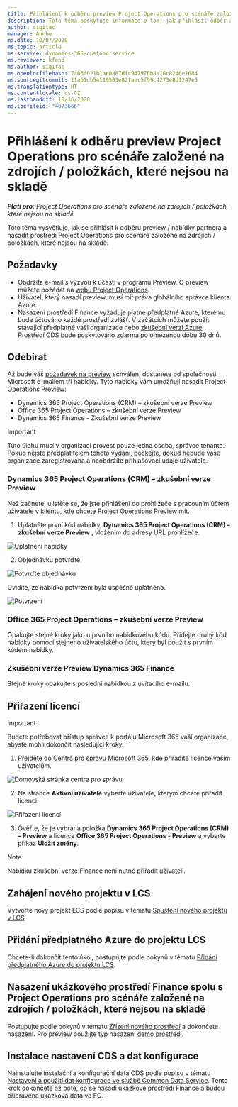 ```yaml
---
title: Přihlášení k odběru preview Project Operations pro scénáře založené na zdrojích / položkách, které nejsou na skladě
description: Toto téma poskytuje informace o tom, jak přihlásit odběr a nasadit Project Operations pro scénáře založené na zdrojích / položkách, které nejsou na skladě.
author: sigitac
manager: Annbe
ms.date: 10/07/2020
ms.topic: article
ms.service: dynamics-365-customerservice
ms.reviewer: kfend
ms.author: sigitac
ms.openlocfilehash: 7a03f021b1ae0a87dfc947976b8a16c8246e1684
ms.sourcegitcommit: 11a61db54119503e82faec5f99c4273e8d1247e5
ms.translationtype: HT
ms.contentlocale: cs-CZ
ms.lasthandoff: 10/16/2020
ms.locfileid: "4073666"
---
```

# <a name="sign-up-for-project-operations-preview-subscriptions-for-resource-non-stocked-scenarios"></a>Přihlášení k odběru preview Project Operations pro scénáře založené na zdrojích / položkách, které nejsou na skladě

_**Platí pro:** Project Operations pro scénáře založené na zdrojích / položkách, které nejsou na skladě_

Toto téma vysvětluje, jak se přihlásit k odběru preview / nabídky partnera a nasadit prostředí Project Operations pro scénáře založené na zdrojích / položkách, které nejsou na skladě.

## <a name="prerequisites"></a>Požadavky

- Obdržíte e-mail s výzvou k účasti v programu Preview. O preview můžete požádat na [webu Project Operations](https://dynamics.microsoft.com/en-us/project-operations/overview/).
- Uživatel, který nasadí preview, musí mít práva globálního správce klienta Azure.
- Nasazení prostředí Finance vyžaduje platné předplatné Azure, kterému bude účtováno každé prostředí zvlášť. V začátcích můžete použít stávající předplatné vaší organizace nebo [zkušební verzi Azure](https://azure.microsoft.com/en-us/free/). Prostředí CDS bude poskytováno zdarma po omezenou dobu 30 dnů.

## <a name="subscribe"></a>Odebírat

Až bude váš [požadavek na preview](https://forms.office.com/FormsPro/Pages/ResponsePage.aspx?id=v4j5cvGGr0GRqy180BHbR56j8lZs0FdAvwT75_WNFyxUMkRDV1NYQU5TNjE2VjhKOVBUNVg2R0s1NC4u) schválen, dostanete od společnosti Microsoft e-mailem tři nabídky. Tyto nabídky vám umožňují nasadit Project Operations Preview:

- Dynamics 365 Project Operations (CRM) – zkušební verze Preview
- Office 365 Project Operations – zkušební verze Preview
- Dynamics 365 Finance - Zkušební verze Preview

> [!IMPORTANT]
> Tuto úlohu musí v organizaci provést pouze jedna osoba, správce tenanta. Pokud nejste předplatitelem tohoto vydání, počkejte, dokud nebude vaše organizace zaregistrována a neobdržíte přihlašovací údaje uživatele.

### <a name="dynamics-365-project-operations-crm---preview-trial"></a>Dynamics 365 Project Operations (CRM) – zkušební verze Preview 

Než začnete, ujistěte se, že jste přihlášeni do prohlížeče s pracovním účtem uživatele v klientu, kde chcete Project Operations Preview mít.

1. Uplatněte první kód nabídky, **Dynamics 365 Project Operations (CRM) – zkušební verze Preview** , vložením do adresy URL prohlížeče.

![Uplatnění nabídky](./media/16RedeemFirstOfferNew.png)

2. Objednávku potvrďte.

![Potvrďte objednávku](./media/17ConfirmOrderNew.png)

Uvidíte, že nabídka potvrzení byla úspěšně uplatněna.

![Potvrzení](./media/18OrderConfirmationNew.png)

### <a name="office-365-project-operations---preview-trial"></a>Office 365 Project Operations – zkušební verze Preview

Opakujte stejné kroky jako u prvního nabídkového kódu. Přidejte druhý kód nabídky pomocí stejného uživatelského účtu, který byl použit s prvním kódem nabídky.

### <a name="dynamics-365-finance-preview-trial"></a>Zkušební verze Preview Dynamics 365 Finance

Stejné kroky opakujte s poslední nabídkou z uvítacího e-mailu.

## <a name="assign-licenses"></a>Přiřazení licencí

> [!IMPORTANT]
> Budete potřebovat přístup správce k portálu Microsoft 365 vaší organizace, abyste mohli dokončit následující kroky.

1. Přejděte do [Centra pro správu Microsoft 365](https://portal.office.com/), kde přiřadíte licence vašim uživatelům.

![Domovská stránka centra pro správu](./media/14AdminPortal.png)

2. Na stránce **Aktivní uživatelé** vyberte uživatele, kterým chcete přiřadit licenci.

![Přiřazení licencí](./media/15AssignLicenses.png)

3. Ověřte, že je vybrána položka **Dynamics 365 Project Operations (CRM) – Preview** a licence **Office 365 Project Operations - Preview** a vyberte příkaz **Uložit změny**.

> [!NOTE]
> Nabídku zkušební verze Finance není nutné přiřadit uživateli.

## <a name="start-a-new-project-in-lcs"></a>Zahájení nového projektu v LCS

Vytvořte nový projekt LCS podle popisu v tématu [Spuštění nového projektu v LCS](create-lcs-project.md)

## <a name="add-an-azure-subscription-to-an-lcs-project"></a>Přidání předplatného Azure do projektu LCS

Chcete-li dokončit tento úkol, postupujte podle pokynů v tématu [Přidání předplatného Azure do projektu LCS](resource-add-azure-subscription-lcs-project.md).

## <a name="deploy-finance-demo-environment-with-project-operations-for-resourcenon-stocked-scenarios"></a>Nasazení ukázkového prostředí Finance spolu s Project Operations pro scénáře založené na zdrojích / položkách, které nejsou na skladě

Postupujte podle pokynů v tématu [Zřízení nového prostředí](resource-provision-new-environment.md) a dokončete nasazení. Pro preview použijte typ nasazení [demo prostředí](https://docs.microsoft.com/dynamics365/fin-ops-core/dev-itpro/deployment/deploy-demo-environment). 

## <a name="install-cds-setup-and-configuration-data"></a>Instalace nastavení CDS a dat konfigurace

Nainstalujte instalační a konfigurační data CDS podle popisu v tématu [Nastavení a použití dat konfigurace ve službě Common Data Service](resource-apply-pro-setup-config-data.md).
Tento krok dokončete až poté, co se nasadí ukázkové prostředí Finance a budou připravena ukázková data ve FO.
